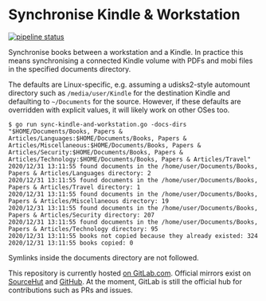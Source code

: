 # Synchronise Kindle & Workstation

[![pipeline status](https://gitlab.com/louis.jackman/sync-kindle-and-workstation/badges/master/pipeline.svg)](https://gitlab.com/louis.jackman/sync-kindle-and-workstation/-/commits/master)

Synchronise books between a workstation and a Kindle. In practice this
means synchronising a connected Kindle volume with PDFs and mobi files
in the specified documents directory.

The defaults are Linux-specific, e.g. assuming a udisks2-style
automount directory such as `/media/user/Kindle` for the destination
Kindle and defaulting to `~/Documents` for the source. However, if
these defaults are overridden with explicit values, it will likely
work on other OSes too.

```shell
$ go run sync-kindle-and-workstation.go -docs-dirs "$HOME/Documents/Books, Papers & Articles/Languages:$HOME/Documents/Books, Papers & Articles/Miscellaneous:$HOME/Documents/Books, Papers & Articles/Security:$HOME/Documents/Books, Papers & Articles/Technology:$HOME/Documents/Books, Papers & Articles/Travel"
2020/12/31 13:11:55 found documents in the /home/user/Documents/Books, Papers & Articles/Languages directory: 2
2020/12/31 13:11:55 found documents in the /home/user/Documents/Books, Papers & Articles/Travel directory: 1
2020/12/31 13:11:55 found documents in the /home/user/Documents/Books, Papers & Articles/Miscellaneous directory: 19
2020/12/31 13:11:55 found documents in the /home/user/Documents/Books, Papers & Articles/Security directory: 207
2020/12/31 13:11:55 found documents in the /home/user/Documents/Books, Papers & Articles/Technology directory: 95
2020/12/31 13:11:55 books not copied because they already existed: 324
2020/12/31 13:11:55 books copied: 0
```

Symlinks inside the documents directory are not followed.

This repository is currently hosted [on
GitLab.com](https://gitlab.com/louis.jackman/sync-kindle-and-workstation).
Official mirrors exist on
[SourceHut](https://git.sr.ht/~louisjackman/sync-kindle-and-workstation) and
[GitHub](https://github.com/LouisJackman/sync-kindle-and-workstation). At the
moment, GitLab is still the official hub for contributions such as PRs and
issues.

